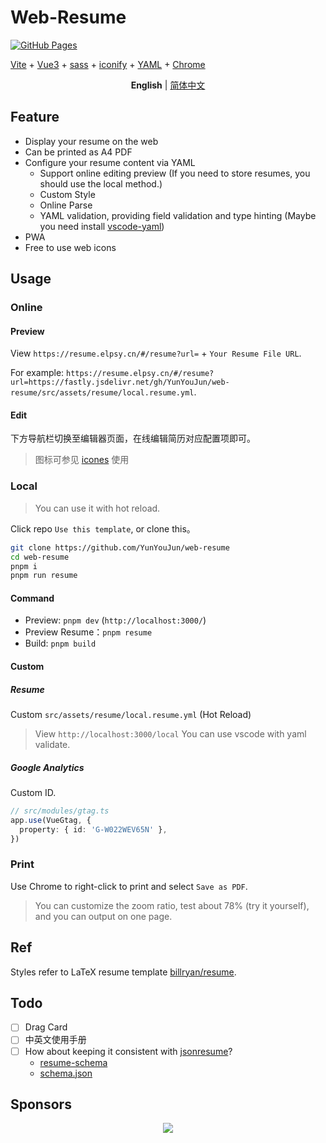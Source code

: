 # Web-Resume

[![GitHub Pages](https://github.com/YunYouJun/web-resume/actions/workflows/gh-pages.yml/badge.svg)](https://github.com/YunYouJun/web-resume/actions/workflows/gh-pages.yml)

[Vite](https://vitejs.dev/) + [Vue3](https://github.com/vuejs/vue-next/) + [sass](https://sass-lang.com/) + [iconify](https://github.com/iconify) + [YAML](https://yaml.org/) + [Chrome](https://www.google.com/chrome/)

<p align='center'>
<b>English</b> | <a href="./README.zh-CN.md">简体中文</a>
</p>

## Feature

- Display your resume on the web
- Can be printed as A4 PDF
- Configure your resume content via YAML
  - Support online editing preview (If you need to store resumes, you should use the local method.)
  - Custom Style
  - Online Parse
  - YAML validation, providing field validation and type hinting (Maybe you need install [vscode-yaml](https://github.com/redhat-developer/vscode-yaml))
- PWA
- Free to use web icons

## Usage

### Online

#### Preview

View `https://resume.elpsy.cn/#/resume?url=` + `Your Resume File URL`.

For example: `https://resume.elpsy.cn/#/resume?url=https://fastly.jsdelivr.net/gh/YunYouJun/web-resume/src/assets/resume/local.resume.yml`.

#### Edit

下方导航栏切换至编辑器页面，在线编辑简历对应配置项即可。

> 图标可参见 [icones](https://icones.js.org/) 使用

### Local

> You can use it with hot reload.

Click repo `Use this template`, or clone this。

```bash
git clone https://github.com/YunYouJun/web-resume
cd web-resume
pnpm i
pnpm run resume
```

#### Command

- Preview: `pnpm dev` (`http://localhost:3000/`)
- Preview Resume：`pnpm resume`
- Build: `pnpm build`

#### Custom

##### Resume

Custom `src/assets/resume/local.resume.yml` (Hot Reload)

> View `http://localhost:3000/local`
> You can use vscode with yaml validate.

##### Google Analytics

Custom ID.

```ts
// src/modules/gtag.ts
app.use(VueGtag, {
  property: { id: 'G-W022WEV65N' },
})
```

### Print

Use Chrome to right-click to print and select `Save as PDF`.

> You can customize the zoom ratio, test about 78% (try it yourself), and you can output on one page.

## Ref

Styles refer to LaTeX resume template [billryan/resume](https://github.com/billryan/resume/tree/zh_CN).

## Todo

- [ ] Drag Card
- [ ] 中英文使用手册
- [ ] How about keeping it consistent with [jsonresume](https://jsonresume.org/)?
  - [resume-schema](https://github.com/jsonresume/resume-schema)
  - [schema.json](https://raw.githubusercontent.com/jsonresume/resume-schema/master/schema.json)

## Sponsors

<p align="center">
  <a href="https://cdn.jsdelivr.net/gh/YunYouJun/sponsors/public/sponsors.svg">
    <img src='https://cdn.jsdelivr.net/gh/YunYouJun/sponsors/public/sponsors.svg'/>
  </a>
</p>
